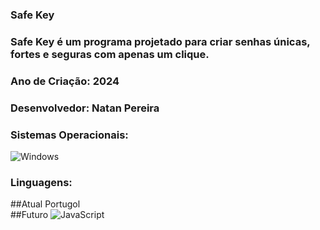 ### Safe Key

### Safe Key é um programa projetado para criar senhas únicas, fortes e seguras com apenas um clique. 

### Ano de Criação: 2024

### Desenvolvedor: Natan Pereira

### Sistemas Operacionais:
![Windows](https://img.shields.io/badge/Windows-000?style=for-the-badge&logo=windows&logoColor=2CA5E0) 

### Linguagens: 
##Atual 
Portugol  
##Futuro
![JavaScript](https://img.shields.io/badge/JavaScript-F7DF1E?style=for-the-badge&logo=javascript&logoColor=black)
